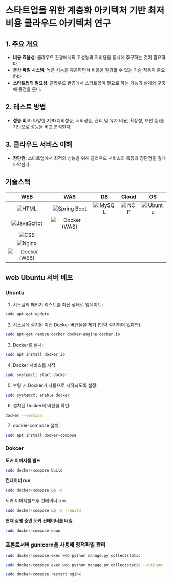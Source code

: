﻿# **스타트업을 위한 계층화 아키텍처 기반 최저비용 클라우드 아키텍처 연구**

## **1. 주요 개요**
- **비용 효율성**: 클라우드 환경에서의 고성능과 저비용을 동시에 추구하는 것이 필요하다.
- **분산 파일 시스템**: 높은 성능을 제공하면서 비용을 절감할 수 있는 기술 적용이 중요하다.
- **스타트업의 필요성**: 클라우드 환경에서 스타트업이 필요로 하는 기능의 설계와 구축에 중점을 둔다.

## **2. 테스트 방법**
- **성능 비교**: 다양한 지표(디비성능, 서버성능, 관리 및 유지 비용, 확장성, 보안 등)를 기반으로 성능을 비교 분석한다.

## **3. 클라우드 서비스 이해**
- **장단점**: 스타트업에서 최적의 성능을 위해 클라우드 서비스의 특징과 장단점을 깊게 파악한다.

## 기술스택

|   WEB    |   WAS    |    DB    |   Cloud   |     OS     |
|:--------:|:--------:|:--------:|:---------:|:----------:|
| ![HTML](https://img.shields.io/badge/-HTML-E34F26?style=for-the-badge&logo=html5&logoColor=white) | ![Spring Boot](https://img.shields.io/badge/-SpringBoot-6DB33F?style=for-the-badge&logo=spring-boot&logoColor=white) | ![MySQL](https://img.shields.io/badge/-MySQL-4479A1?style=for-the-badge&logo=mysql&logoColor=white) | ![NCP](https://img.shields.io/badge/-NCP-03C75A?style=for-the-badge&logo=naver&logoColor=white) | ![Ubuntu](https://img.shields.io/badge/-Ubuntu-E95420?style=for-the-badge&logo=ubuntu&logoColor=white) |
| ![JavaScript](https://img.shields.io/badge/-JavaScript-F7DF1E?style=for-the-badge&logo=javascript&logoColor=black) | ![Docker (WAS)](https://img.shields.io/badge/-Docker-2496ED?style=for-the-badge&logo=docker&logoColor=white) |   |   |   |
| ![CSS](https://img.shields.io/badge/-CSS-1572B6?style=for-the-badge&logo=css3&logoColor=white) |   |   |   |   |
| ![Nginx](https://img.shields.io/badge/-Nginx-009639?style=for-the-badge&logo=nginx&logoColor=white) |   |   |   |   |
| ![Docker (WEB)](https://img.shields.io/badge/-Docker-2496ED?style=for-the-badge&logo=docker&logoColor=white) |   |   |   |   |


## web Ubuntu 서버 베포

### Ubuntu
1. 시스템의 패키지 리스트를 최신 상태로 업데이트:
```bash
sudo apt-get update
```

2. 시스템에 설치된 이전 Docker 버전들을 제거 (만약 설치되어 있다면):
```bash
sudo apt-get remove docker docker-engine docker.io
```

3. Docker를 설치:
```bash
sudo apt install docker.io
```

4. Docker 서비스를 시작:
```bash
sudo systemctl start docker
```

5. 부팅 시 Docker가 자동으로 시작되도록 설정:
```bash
sudo systemctl enable docker
```

6. 설치된 Docker의 버전을 확인:
```bash
docker --version
```

7. docker-compose 설치:
```bash
sudo apt install docker-compose
```

### Dokcer
**도커 이미지를 빌드**
```bash
sudo docker-compose build
```
**컨테이너 run**

```bash
sudo docker-compose up -d
```

도커 이미지빌드후 컨테이너 run
```bash
sudo docker-compose up -d --build
```

**현재 실행 중인 도커 컨테이너를 내림**

```bash
sudo docker-compose down
```

### **프론트서버 gunicorn을 사용해 정적파일 관리**
```bash
sudo docker-compose exec web python manage.py collectstatic
```

```bash
sudo docker-compose exec web python manage.py collectstatic --noinput
```

```bash
sudo docker-compose restart nginx
```


